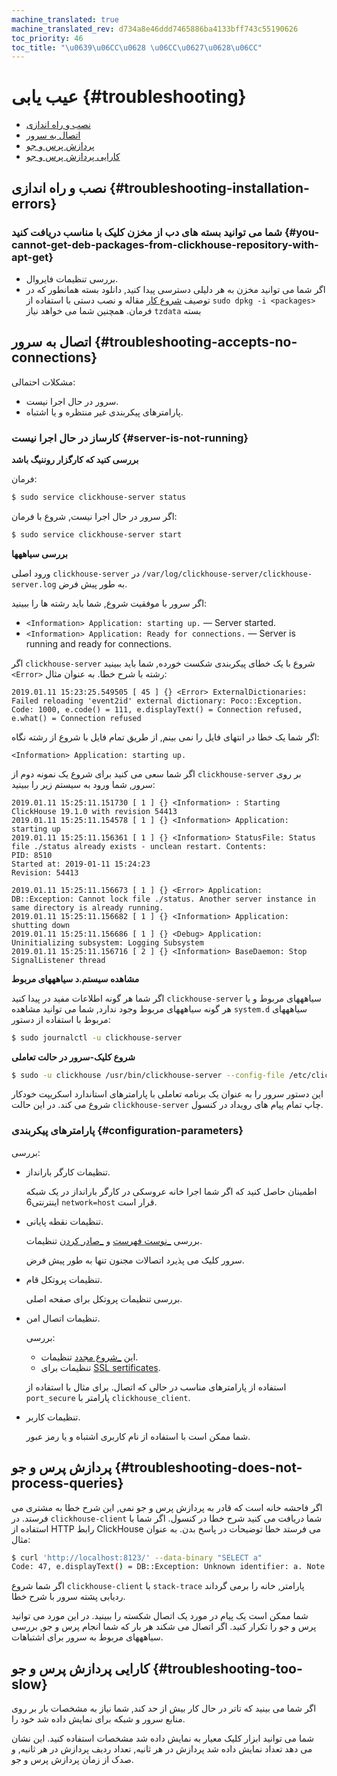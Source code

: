```yaml
---
machine_translated: true
machine_translated_rev: d734a8e46ddd7465886ba4133bff743c55190626
toc_priority: 46
toc_title: "\u0639\u06CC\u0628 \u06CC\u0627\u0628\u06CC"
---
```


# عیب یابی {#troubleshooting}

-   [نصب و راه اندازی](#troubleshooting-installation-errors)
-   [اتصال به سرور](#troubleshooting-accepts-no-connections)
-   [پردازش پرس و جو](#troubleshooting-does-not-process-queries)
-   [کارایی پردازش پرس و جو](#troubleshooting-too-slow)

## نصب و راه اندازی {#troubleshooting-installation-errors}

### شما می توانید بسته های دب از مخزن کلیک با مناسب دریافت کنید {#you-cannot-get-deb-packages-from-clickhouse-repository-with-apt-get}

-   بررسی تنظیمات فایروال.
-   اگر شما می توانید مخزن به هر دلیلی دسترسی پیدا کنید, دانلود بسته همانطور که در توصیف [شروع کار](../getting_started/index.md) مقاله و نصب دستی با استفاده از `sudo dpkg -i <packages>` فرمان. همچنین شما می خواهد نیاز `tzdata` بسته

## اتصال به سرور {#troubleshooting-accepts-no-connections}

مشکلات احتمالی:

-   سرور در حال اجرا نیست.
-   پارامترهای پیکربندی غیر منتظره و یا اشتباه.

### کارساز در حال اجرا نیست {#server-is-not-running}

**بررسی کنید که کارگزار روننیگ باشد**

فرمان:

``` bash
$ sudo service clickhouse-server status
```

اگر سرور در حال اجرا نیست, شروع با فرمان:

``` bash
$ sudo service clickhouse-server start
```

**بررسی سیاههها**

ورود اصلی `clickhouse-server` در `/var/log/clickhouse-server/clickhouse-server.log` به طور پیش فرض.

اگر سرور با موفقیت شروع, شما باید رشته ها را ببینید:

-   `<Information> Application: starting up.` — Server started.
-   `<Information> Application: Ready for connections.` — Server is running and ready for connections.

اگر `clickhouse-server` شروع با یک خطای پیکربندی شکست خورده, شما باید ببینید `<Error>` رشته با شرح خطا. به عنوان مثال:

``` text
2019.01.11 15:23:25.549505 [ 45 ] {} <Error> ExternalDictionaries: Failed reloading 'event2id' external dictionary: Poco::Exception. Code: 1000, e.code() = 111, e.displayText() = Connection refused, e.what() = Connection refused
```

اگر شما یک خطا در انتهای فایل را نمی بینم, از طریق تمام فایل با شروع از رشته نگاه:

``` text
<Information> Application: starting up.
```

اگر شما سعی می کنید برای شروع یک نمونه دوم از `clickhouse-server` بر روی سرور, شما ورود به سیستم زیر را ببینید:

``` text
2019.01.11 15:25:11.151730 [ 1 ] {} <Information> : Starting ClickHouse 19.1.0 with revision 54413
2019.01.11 15:25:11.154578 [ 1 ] {} <Information> Application: starting up
2019.01.11 15:25:11.156361 [ 1 ] {} <Information> StatusFile: Status file ./status already exists - unclean restart. Contents:
PID: 8510
Started at: 2019-01-11 15:24:23
Revision: 54413

2019.01.11 15:25:11.156673 [ 1 ] {} <Error> Application: DB::Exception: Cannot lock file ./status. Another server instance in same directory is already running.
2019.01.11 15:25:11.156682 [ 1 ] {} <Information> Application: shutting down
2019.01.11 15:25:11.156686 [ 1 ] {} <Debug> Application: Uninitializing subsystem: Logging Subsystem
2019.01.11 15:25:11.156716 [ 2 ] {} <Information> BaseDaemon: Stop SignalListener thread
```

**مشاهده سیستم.د سیاهههای مربوط**

اگر شما هر گونه اطلاعات مفید در پیدا کنید `clickhouse-server` سیاهههای مربوط و یا هر گونه سیاهههای مربوط وجود ندارد, شما می توانید مشاهده `system.d` سیاهههای مربوط با استفاده از دستور:

``` bash
$ sudo journalctl -u clickhouse-server
```

**شروع کلیک-سرور در حالت تعاملی**

``` bash
$ sudo -u clickhouse /usr/bin/clickhouse-server --config-file /etc/clickhouse-server/config.xml
```

این دستور سرور را به عنوان یک برنامه تعاملی با پارامترهای استاندارد اسکریپت خودکار شروع می کند. در این حالت `clickhouse-server` چاپ تمام پیام های رویداد در کنسول.

### پارامترهای پیکربندی {#configuration-parameters}

بررسی:

-   تنظیمات کارگر بارانداز.

    اطمینان حاصل کنید که اگر شما اجرا خانه عروسکی در کارگر بارانداز در یک شبکه اینترنتی6 `network=host` قرار است.

-   تنظیمات نقطه پایانی.

    بررسی [\_نوست فهرست](server_configuration_parameters/settings.md#server_configuration_parameters-listen_host) و [\_صادر کردن](server_configuration_parameters/settings.md#server_configuration_parameters-tcp_port) تنظیمات.

    سرور کلیک می پذیرد اتصالات مجنون تنها به طور پیش فرض.

-   تنظیمات پروتکل قام.

    بررسی تنظیمات پروتکل برای صفحه اصلی.

-   تنظیمات اتصال امن.

    بررسی:

    -   این [\_شروع مجدد](server_configuration_parameters/settings.md#server_configuration_parameters-tcp_port_secure) تنظیمات.
    -   تنظیمات برای [SSL sertificates](server_configuration_parameters/settings.md#server_configuration_parameters-openssl).

    استفاده از پارامترهای مناسب در حالی که اتصال. برای مثال با استفاده از `port_secure` پارامتر با `clickhouse_client`.

-   تنظیمات کاربر.

    شما ممکن است با استفاده از نام کاربری اشتباه و یا رمز عبور.

## پردازش پرس و جو {#troubleshooting-does-not-process-queries}

اگر فاحشه خانه است که قادر به پردازش پرس و جو نمی, این شرح خطا به مشتری می فرستد. در `clickhouse-client` شما دریافت می کنید شرح خطا در کنسول. اگر شما با استفاده از HTTP رابط ClickHouse می فرستد خطا توضیحات در پاسخ بدن. به عنوان مثال:

``` bash
$ curl 'http://localhost:8123/' --data-binary "SELECT a"
Code: 47, e.displayText() = DB::Exception: Unknown identifier: a. Note that there are no tables (FROM clause) in your query, context: required_names: 'a' source_tables: table_aliases: private_aliases: column_aliases: public_columns: 'a' masked_columns: array_join_columns: source_columns: , e.what() = DB::Exception
```

اگر شما شروع `clickhouse-client` با `stack-trace` پارامتر, خانه را برمی گرداند ردیابی پشته سرور با شرح خطا.

شما ممکن است یک پیام در مورد یک اتصال شکسته را ببینید. در این مورد می توانید پرس و جو را تکرار کنید. اگر اتصال می شکند هر بار که شما انجام پرس و جو, بررسی سیاهههای مربوط به سرور برای اشتباهات.

## کارایی پردازش پرس و جو {#troubleshooting-too-slow}

اگر شما می بینید که تاتر در حال کار بیش از حد کند, شما نیاز به مشخصات بار بر روی منابع سرور و شبکه برای نمایش داده شد خود را.

شما می توانید ابزار کلیک معیار به نمایش داده شد مشخصات استفاده کنید. این نشان می دهد تعداد نمایش داده شد پردازش در هر ثانیه, تعداد ردیف پردازش در هر ثانیه, و صدک از زمان پردازش پرس و جو.
